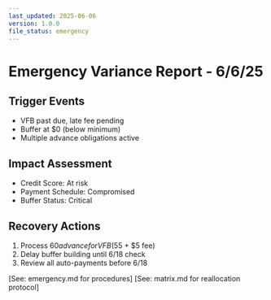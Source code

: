 ```yaml
---
last_updated: 2025-06-06
version: 1.0.0
file_status: emergency
---
```


# Emergency Variance Report - 6/6/25

## Trigger Events
- VFB past due, late fee pending
- Buffer at $0 (below minimum)
- Multiple advance obligations active

## Impact Assessment
- Credit Score: At risk
- Payment Schedule: Compromised
- Buffer Status: Critical

## Recovery Actions
1. Process $60 advance for VFB ($55 + $5 fee)
2. Delay buffer building until 6/18 check
3. Review all auto-payments before 6/18

[See: emergency.md for procedures]
[See: matrix.md for reallocation protocol]